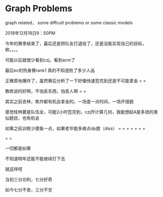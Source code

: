 # Graph Problems

graph related， some diffcult problems or some classic models

2018年12月18日9：50PM

今年的赛季结束了，最后还是把队友打退役了，还是没能实现自己的目标，欸。。。。

可能以后就很少看到czj，看到acm了

最后ec的热身赛rank1 真的不知道败了多少人品

正赛原地爆炸了，虽然赛后分析了一下好像快速签完到还是不可能拿金  = =


教练说的好啊，不怕丢东西，怕丢人啊 = =


其实之前吉林，焦作都有机会拿金的，一场差一点时间，一场开错题

感觉桂林要是队伍全，可能2小时签完到，czj开计算几何，我能想起A是多效的类似题目，也有机会

如果之前训练少摸鱼一点，如果老毕能多做点dp题（diss） = = = = = = =

= =

一切都是如果


不知道明年还能不能继续打下去

就这样吧


当初三分功利，七分好奇

如今七分不舍，三分不甘

